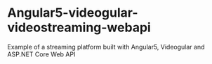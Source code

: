 # Angular5-videogular-videostreaming-webapi
Example of a streaming platform built with Angular5, Videogular and ASP.NET Core Web API
